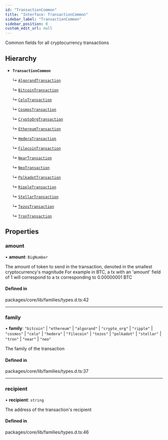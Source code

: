 ```yaml
---
id: "TransactionCommon"
title: "Interface: TransactionCommon"
sidebar_label: "TransactionCommon"
sidebar_position: 0
custom_edit_url: null
---
```


Common fields for all cryptocurrency transactions

## Hierarchy

- **`TransactionCommon`**

  ↳ [`AlgorandTransaction`](AlgorandTransaction.md)

  ↳ [`BitcoinTransaction`](BitcoinTransaction.md)

  ↳ [`CeloTransaction`](CeloTransaction.md)

  ↳ [`CosmosTransaction`](CosmosTransaction.md)

  ↳ [`CryptoOrgTransaction`](CryptoOrgTransaction.md)

  ↳ [`EthereumTransaction`](EthereumTransaction.md)

  ↳ [`HederaTransaction`](HederaTransaction.md)

  ↳ [`FilecoinTransaction`](FilecoinTransaction.md)

  ↳ [`NearTransaction`](NearTransaction.md)

  ↳ [`NeoTransaction`](NeoTransaction.md)

  ↳ [`PolkadotTransaction`](PolkadotTransaction.md)

  ↳ [`RippleTransaction`](RippleTransaction.md)

  ↳ [`StellarTransaction`](StellarTransaction.md)

  ↳ [`TezosTransaction`](TezosTransaction.md)

  ↳ [`TronTransaction`](TronTransaction.md)

## Properties

### amount

• **amount**: `BigNumber`

The amount of token to send in the transaction, denoted in the smallest cryptocurrency's magnitude
For example in BTC, a tx with an 'amount' field of 1 will correspond to a tx corresponding to 0.00000001 BTC

#### Defined in

packages/core/lib/families/types.d.ts:42

___

### family

• **family**: ``"bitcoin"`` \| ``"ethereum"`` \| ``"algorand"`` \| ``"crypto_org"`` \| ``"ripple"`` \| ``"cosmos"`` \| ``"celo"`` \| ``"hedera"`` \| ``"filecoin"`` \| ``"tezos"`` \| ``"polkadot"`` \| ``"stellar"`` \| ``"tron"`` \| ``"near"`` \| ``"neo"``

The family of the transaction

#### Defined in

packages/core/lib/families/types.d.ts:37

___

### recipient

• **recipient**: `string`

The address of the transaction's recipient

#### Defined in

packages/core/lib/families/types.d.ts:46
